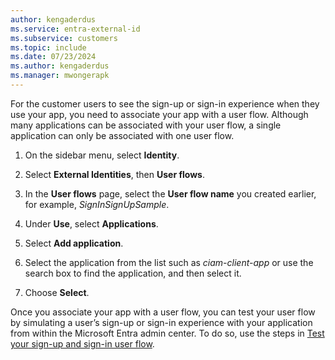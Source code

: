 ```yaml
---
author: kengaderdus
ms.service: entra-external-id
ms.subservice: customers
ms.topic: include
ms.date: 07/23/2024
ms.author: kengaderdus
ms.manager: mwongerapk
---
```

For the customer users to see the sign-up or sign-in experience when they use your app, you need to associate your app with a user flow. Although many applications can be associated with your user flow, a single application can only be associated with one user flow.

1. On the sidebar menu, select **Identity**.

1. Select **External Identities**, then **User flows**.

1. In the **User flows** page, select the **User flow name** you created earlier, for example, *SignInSignUpSample*.

1. Under **Use**, select **Applications**.

1. Select **Add application**.
   <!--[Screenshot the shows how to associate an application to a user flow.](media/20-create-user-flow-add-application.png)-->

1. Select the application from the list such as *ciam-client-app* or use the search box to find the application, and then select it.

1. Choose **Select**. 

Once you associate your app with a user flow, you can test your user flow by simulating a user’s sign-up or sign-in experience with your application from within the Microsoft Entra admin center. To do so, use the steps in [Test your sign-up and sign-in user flow](../../how-to-test-user-flows.md). 

